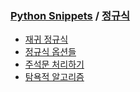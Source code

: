### [Python Snippets](../contents.md) / [정규식](contents.md)
- [재귀 정규식](재귀%20정규식.md)
- [정규식 옵션들](정규식%20옵션들.md)
- [주석문 처리하기](주석문%20처리하기.md)
- [탐욕적 알고리즘](탐욕적%20알고리즘.md)